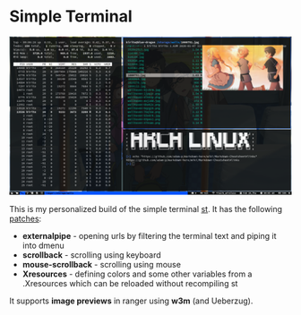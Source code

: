 # Simple Terminal

![](sshot0.png)

This is my personalized build of the simple terminal [st](https://st.suckless.org/ "st home page"). It has the following [patches](https://st.suckless.org/patches/ "st patches"):

+ **externalpipe** - opening urls by filtering the terminal text and piping it into dmenu
+ **scrollback** - scrolling using keyboard
+ **mouse-scrollback** - scrolling using mouse
+ **Xresources** - defining colors and some other variables from a .Xresources which can be reloaded without recompiling st

It supports **image previews** in ranger using **w3m** (and Ueberzug).